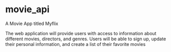 # movie_api
A Movie App titled Myflix

The web application will provide users with access to information about different movies, directors, and genres. Users will be able to sign up, update their personal information, and create a list of their favorite movies
